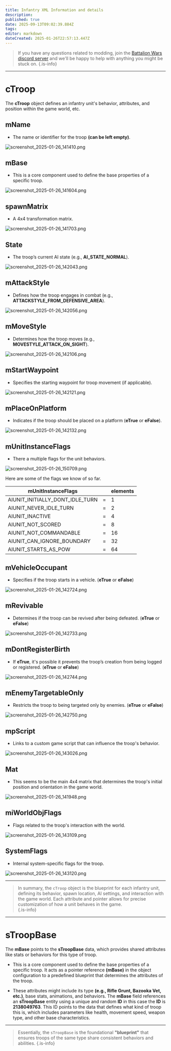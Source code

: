 ```yaml
---
title: Infantry XML Information and details
description: 
published: true
date: 2025-09-13T09:02:39.884Z
tags: 
editor: markdown
dateCreated: 2025-01-26T22:57:13.447Z
---
```


> If you have any questions related to modding, join the [Battalion Wars discord server](https://discord.gg/aPvrTsDARJ)  and we'll be happy to help with anything you might be stuck on.
{.is-info}

---

# cTroop

The **cTroop** object defines an infantry unit's behavior, attributes, and position within the game world, etc.
 
## mName

- The name or identifier for the troop **(can be left empty)**.
   
![screenshot_2025-01-26_141410.png](/screenshot_2025-01-26_141410.png)

## mBase  

- This is a core component used to define the base properties of a specific troop.
  
![screenshot_2025-01-26_141604.png](/screenshot_2025-01-26_141604.png)

## spawnMatrix
  
- A 4x4 transformation matrix.
  
![screenshot_2025-01-26_141703.png](/screenshot_2025-01-26_141703.png)

## State

- The troop’s current AI state (e.g., **AI_STATE_NORMAL**). 
  
![screenshot_2025-01-26_142043.png](/screenshot_2025-01-26_142043.png)
  
## mAttackStyle

- Defines how the troop engages in combat (e.g., **ATTACKSTYLE_FROM_DEFENSIVE_AREA**). 
  
![screenshot_2025-01-26_142056.png](/screenshot_2025-01-26_142056.png)
  
## mMoveStyle 
  
- Determines how the troop moves (e.g., **MOVESTYLE_ATTACK_ON_SIGHT**).  
  
![screenshot_2025-01-26_142106.png](/screenshot_2025-01-26_142106.png)

## mStartWaypoint

- Specifies the starting waypoint for troop movement (if applicable). 
  
![screenshot_2025-01-26_142121.png](/screenshot_2025-01-26_142121.png)
 
##  mPlaceOnPlatform
  
- Indicates if the troop should be placed on a platform (**eTrue** or **eFalse**).  
  
![screenshot_2025-01-26_142132.png](/screenshot_2025-01-26_142132.png)

## mUnitInstanceFlags

- There a multiple flags for the unit behaviors.
  
![screenshot_2025-01-26_150709.png](/screenshot_2025-01-26_150709.png)

Here are some of the flags we know of so far.  
   
| mUnitInstanceFlags |  | elements |
| --- | --- | --- |
| AIUNIT_INITIALLY_DONT_IDLE_TURN | = | 1 |
| AIUNIT_NEVER_IDLE_TURN | = | 2 |
| AIUNIT_INACTIVE | = | 4 |
| AIUNIT_NOT_SCORED | = | 8 |
| AIUNIT_NOT_COMMANDABLE | = | 16 |
| AIUNIT_CAN_IGNORE_BOUNDARY | = | 32 |
| AIUNIT_STARTS_AS_POW | = | 64 |

## mVehicleOccupant

- Specifies if the troop starts in a vehicle. (**eTrue** or **eFalse**)
  
![screenshot_2025-01-26_142724.png](/screenshot_2025-01-26_142724.png)

## mRevivable

- Determines if the troop can be revived after being defeated. (**eTrue** or **eFalse**)
  
![screenshot_2025-01-26_142733.png](/screenshot_2025-01-26_142733.png)

## mDontRegisterBirth

- If **eTrue**, it's possible it prevents the troop’s creation from being logged or registered. (**eTrue** or **eFalse**)  
  
![screenshot_2025-01-26_142744.png](/screenshot_2025-01-26_142744.png)
 
## mEnemyTargetableOnly
 
- Restricts the troop to being targeted only by enemies. (**eTrue** or **eFalse**) 
  
![screenshot_2025-01-26_142750.png](/screenshot_2025-01-26_142750.png)

## mpScript

- Links to a custom game script that can influence the troop's behavior.  
  
![screenshot_2025-01-26_143026.png](/screenshot_2025-01-26_143026.png)

## Mat

- This seems to be the main 4x4 matrix that determines the troop's initial position and orientation in the game world.

![screenshot_2025-01-26_141948.png](/screenshot_2025-01-26_141948.png)

## miWorldObjFlags

- Flags related to the troop's interaction with the world.  
  
![screenshot_2025-01-26_143109.png](/screenshot_2025-01-26_143109.png)

## SystemFlags

- Internal system-specific flags for the troop.  
  
![screenshot_2025-01-26_143120.png](/screenshot_2025-01-26_143120.png)

---

> In summary, the `cTroop` object is the blueprint for each infantry unit, defining its behavior, spawn location, AI settings, and interaction with the game world. Each attribute and pointer allows for precise customization of how a unit behaves in the game.  
{.is-info}

---

# sTroopBase   

The **mBase** points to the **sTroopBase** data, which provides shared attributes like stats or behaviors for this type of troop. 

- This is a core component used to define the base properties of a specific troop. It acts as a pointer reference **(mBase)** in the object configuration to a predefined blueprint that determines the attributes of the troop. 
  
- These attributes might include its type **(e.g., Rifle Grunt, Bazooka Vet, etc.)**, base stats, animations, and behaviors. The **mBase** field references an **sTroopBase** entity using a unique and random **ID** in this case the **ID** is **2138049763**. This ID points to the data that defines what kind of troop this is, which includes parameters like health, movement speed, weapon type, and other base characteristics. 

---

> Essentially, the `sTroopBase` is the foundational **"blueprint"** that ensures troops of the same type share consistent behaviors and abilities. 
{.is-info}









